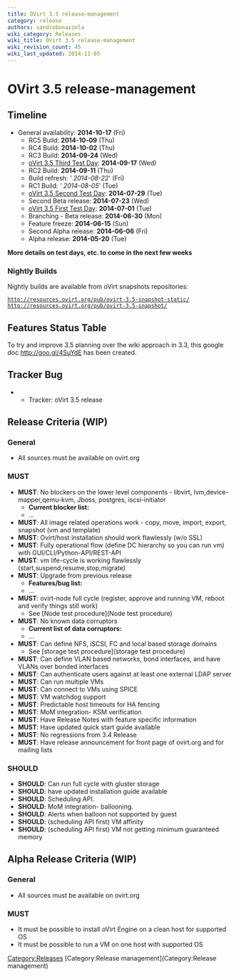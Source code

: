 ```yaml
---
title: OVirt 3.5 release-management
category: release
authors: sandrobonazzola
wiki_category: Releases
wiki_title: OVirt 3.5 release-management
wiki_revision_count: 45
wiki_last_updated: 2014-11-05
---
```


# OVirt 3.5 release-management

## Timeline

*   General availability: **2014-10-17** (Fri)
    -   RC5 Build: **2014-10-09** (Thu)
    -   RC4 Build: **2014-10-02** (Thu)
    -   RC3 Build: **2014-09-24** (Wed)
    -   [oVirt 3.5 Third Test Day](OVirt_3.5_TestDay): **2014-09-17** (Wed)
    -   RC2 Build: **2014-09-11** (Thu)
    -   Build refresh: *' 2014-08-22*' (Fri)
    -   RC1 Build: *' 2014-08-05*' (Tue)
    -   [oVirt 3.5 Second Test Day](OVirt_3.5_TestDay): **2014-07-29** (Tue)
    -   Second Beta release: **2014-07-23** (Wed)
    -   [oVirt 3.5 First Test Day](OVirt_3.5_TestDay): **2014-07-01** (Tue)
    -   Branching - Beta release: **2014-06-30** (Mon)
    -   Feature freeze: **2014-06-15** (Sun)
    -   Second Alpha release: **2014-06-06** (Fri)
    -   Alpha release: **2014-05-20** (Tue)

**More details on test days, etc. to come in the next few weeks**

### Nightly Builds

Nightly builds are available from oVirt snapshots repositories:

[`http://resources.ovirt.org/pub/ovirt-3.5-snapshot-static/`](http://resources.ovirt.org/pub/ovirt-3.5-snapshot-static/)
[`http://resources.ovirt.org/pub/ovirt-3.5-snapshot/`](http://resources.ovirt.org/pub/ovirt-3.5-snapshot/)

## Features Status Table

To try and improve 3.5 planning over the wiki approach in 3.3, this google doc <http://goo.gl/4SuYdE> has been created.

## Tracker Bug

*   - Tracker: oVirt 3.5 release

## Release Criteria (WIP)

### General

*   All sources must be available on ovirt.org

### MUST

*   **MUST**: No blockers on the lower level components - libvirt, lvm,device-mapper,qemu-kvm, Jboss, postgres, iscsi-initiator
    -   **Current blocker list:**
    -   ...
*   **MUST**: All image related operations work - copy, move, import, export, snapshot (vm and template)
*   **MUST**: Ovirt/host installation should work flawlessly (w/o SSL)
*   **MUST**: Fully operational flow (define DC hierarchy so you can run vm) with GUI/CLI/Python-API/REST-API
*   **MUST**: vm life-cycle is working flawlessly (start,suspend,resume,stop,migrate)
*   **MUST**: Upgrade from previous release
    -   **Features/bug list:**
    -   ...
*   **MUST**: ovirt-node full cycle (register, approve and running VM, reboot and verify things still work)
    -   See [Node test procedure](Node test procedure)
*   **MUST**: No known data corruptors
    -   **Current list of data corruptors:**
    -   ...
*   **MUST**: Can define NFS, iSCSI, FC and local based storage domains
    -   See [storage test procedure](storage test procedure)
*   **MUST**: Can define VLAN based networks, bond interfaces, and have VLANs over bonded interfaces
*   **MUST**: Can authenticate users against at least one external LDAP server
*   **MUST**: Can run multiple VMs
*   **MUST**: Can connect to VMs using SPICE
*   **MUST**: VM watchdog support
*   **MUST**: Predictable host timeouts for HA fencing
*   **MUST**: MoM integration- KSM verification
*   **MUST**: Have Release Notes with feature specific information
*   **MUST**: Have updated quick start guide available
*   **MUST**: No regressions from 3.4 Release
*   **MUST**: Have release announcement for front page of ovirt.org and for mailing lists

### SHOULD

*   **SHOULD**: Can run full cycle with gluster storage
*   **SHOULD**: have updated installation guide available
*   **SHOULD**: Scheduling API.
*   **SHOULD**: MoM integration- ballooning.
*   **SHOULD**: Alerts when balloon not supported by guest
*   **SHOULD**: (scheduling API first) VM affinity
*   **SHOULD**: (scheduling API first) VM not getting minimum guaranteed memory

## Alpha Release Criteria (WIP)

### General

*   All sources must be available on ovirt.org

### MUST

*   It must be possible to install oVirt Engine on a clean host for supported OS
*   It must be possible to run a VM on one host with supported OS

<Category:Releases> [Category:Release management](Category:Release management)

